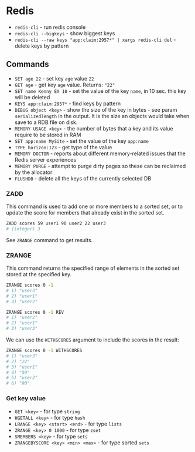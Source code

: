 # Redis

- `redis-cli` - run redis console
- `redis-cli --bigkeys` - show biggest keys
- `redis-cli --raw keys "app:claim:2957*" | xargs redis-cli del` - delete keys by pattern

## Commands

- `SET age 22` - set key `age` value `22`
- `GET age` - get key `age` value. Returns: `"22"`
- `SET name Kenny EX 10` - set the value of the key `name`, in 10 sec. this key will be deleted
- `KEYS app:claim:2957*` - find keys by pattern
- `DEBUG object <key>` - show the size of the key in bytes - see param `serializedlength` in the output. It is the size an objects would take when save to a RDB file on disk.
- `MEMORY USAGE <key>` - the number of bytes that a key and its value require to be stored in RAM
- `SET app:name MySite` - set the value of the key `app:name`
- `TYPE horizon:123` - get type of the value
- `MEMORY DOCTOR` - reports about different memory-related issues that the Redis server experiences
- `MEMORY PURGE` - attempt to purge dirty pages so these can be reclaimed by the allocator
- `FLUSHDB` - delete all the keys of the currently selected DB

### ZADD

This command is used to add one or more members to a sorted set, or to update the score for members that already exist in the sorted set.

```bash
ZADD scores 59 user1 90 user2 22 user3
# (integer) 3
```

See `ZRANGE` command to get results.

### ZRANGE

This command returns the specified range of elements in the sorted set stored at the specified key.

```bash
ZRANGE scores 0 -1
# 1) "user3"
# 2) "user1"
# 3) "user2"

ZRANGE scores 0 -1 REV
# 1) "user2"
# 2) "user1"
# 3) "user3"
```

We can use the `WITHSCORES` argument to include the scores in the result:

```bash
ZRANGE scores 0 -1 WITHSCORES
# 1) "user3"
# 2) "22"
# 3) "user1"
# 4) "59"
# 5) "user2"
# 6) "90"
```

### Get key value

- `GET <key>` - for type `string` 
- `HGETALL <key>` - for type `hash`
- `LRANGE <key> <start> <end>` - for type `lists` 
- `ZRANGE <key> 0 1000` - for type `zset`
- `SMEMBERS <key>` - for type `sets` 
- `ZRANGEBYSCORE <key> <min> <max>` - for type sorted `sets`
